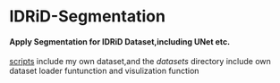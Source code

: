 # IDRiD-Segmentation

#### Apply Segmentation for IDRiD Dataset,including UNet etc.
[scripts](./custom_scripts) include my own dataset,and the *datasets* directory include own dataset loader funtunction and visulization function
